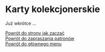 # Karty kolekcjonerskie
Już wkrótce ...

[Powrót do strony jak zacząć](jak_zaczac.md#jak-zaczac-wlasna-kolekcja-kart)  
[Powrót do zapraszania patronów](jak_zapraszac_patronow.md)  
[Powrót do głównego menu](index.md)
